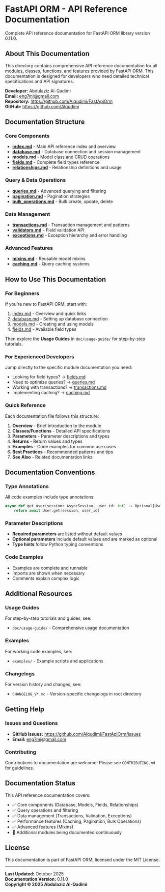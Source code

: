 # FastAPI ORM - API Reference Documentation

Complete API reference documentation for FastAPI ORM library version 0.11.0.

## About This Documentation

This directory contains comprehensive API reference documentation for all modules, classes, functions, and features provided by FastAPI ORM. This documentation is designed for developers who need detailed technical specifications and API signatures.

**Developer:** Abdulaziz Al-Qadimi  
**Email:** eng7mi@gmail.com  
**Repository:** https://github.com/Alqudimi/FastApiOrm  
**GitHub:** https://github.com/Alqudimi

## Documentation Structure

### Core Components
- **[index.md](index.md)** - Main API reference index and overview
- **[database.md](database.md)** - Database connection and session management
- **[models.md](models.md)** - Model class and CRUD operations
- **[fields.md](fields.md)** - Complete field types reference
- **[relationships.md](relationships.md)** - Relationship definitions and usage

### Query & Data Operations
- **[queries.md](queries.md)** - Advanced querying and filtering
- **[pagination.md](pagination.md)** - Pagination strategies
- **[bulk_operations.md](bulk_operations.md)** - Bulk create, update, delete

### Data Management
- **[transactions.md](transactions.md)** - Transaction management and patterns
- **[validators.md](validators.md)** - Field validation API
- **[exceptions.md](exceptions.md)** - Exception hierarchy and error handling

### Advanced Features
- **[mixins.md](mixins.md)** - Reusable model mixins
- **[caching.md](caching.md)** - Query caching systems

## How to Use This Documentation

### For Beginners
If you're new to FastAPI ORM, start with:
1. [index.md](index.md) - Overview and quick links
2. [database.md](database.md) - Setting up database connection
3. [models.md](models.md) - Creating and using models
4. [fields.md](fields.md) - Available field types

Then explore the **Usage Guides** in `doc/usage-guide/` for step-by-step tutorials.

### For Experienced Developers
Jump directly to the specific module documentation you need:
- Looking for field types? → [fields.md](fields.md)
- Need to optimize queries? → [queries.md](queries.md)
- Working with transactions? → [transactions.md](transactions.md)
- Implementing caching? → [caching.md](caching.md)

### Quick Reference
Each documentation file follows this structure:
1. **Overview** - Brief introduction to the module
2. **Classes/Functions** - Detailed API specifications
3. **Parameters** - Parameter descriptions and types
4. **Returns** - Return values and types
5. **Examples** - Code examples for common use cases
6. **Best Practices** - Recommended patterns and tips
7. **See Also** - Related documentation links

## Documentation Conventions

### Type Annotations
All code examples include type annotations:
```python
async def get_user(session: AsyncSession, user_id: int) -> Optional[User]:
    return await User.get(session, user_id)
```

### Parameter Descriptions
- **Required parameters** are listed without default values
- **Optional parameters** include default values and are marked as optional
- **Type hints** follow Python typing conventions

### Code Examples
- Examples are complete and runnable
- Imports are shown when necessary
- Comments explain complex logic

## Additional Resources

### Usage Guides
For step-by-step tutorials and guides, see:
- `doc/usage-guide/` - Comprehensive usage documentation

### Examples
For working code examples, see:
- `examples/` - Example scripts and applications

### Changelogs
For version history and changes, see:
- `CHANGELOG_V*.md` - Version-specific changelogs in root directory

## Getting Help

### Issues and Questions
- **GitHub Issues:** https://github.com/Alqudimi/FastApiOrm/issues
- **Email:** eng7mi@gmail.com

### Contributing
Contributions to documentation are welcome! Please see `CONTRIBUTING.md` for guidelines.

## Documentation Status

This API reference documentation covers:
- ✅ Core components (Database, Models, Fields, Relationships)
- ✅ Query operations and filtering
- ✅ Data management (Transactions, Validation, Exceptions)
- ✅ Performance features (Caching, Pagination, Bulk Operations)
- ✅ Advanced features (Mixins)
- 📝 Additional modules being documented continuously

## License

This documentation is part of FastAPI ORM, licensed under the MIT License.

---

**Last Updated:** October 2025  
**Documentation Version:** 0.11.0  
**Copyright © 2025 Abdulaziz Al-Qadimi**
